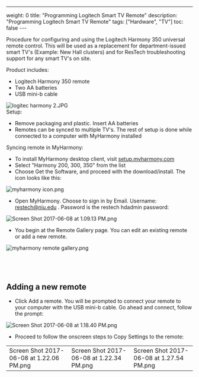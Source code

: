 ---
weight: 0
title: "Programming Logitech Smart TV Remote"
description: "Programming Logitech Smart TV Remote"
tags: ["Hardware", "TV"]
toc: false
---​​

​​Procedure for configuring and using the Logitech Harmony 350 universal remote control. This will be used as a replacement for department-issued smart TV's (Example: New Hall clusters) and for ResTech troubleshooting support for any smart TV's on site.  


Product includes:  


* ​Logitech Harmony 350 remote
* Two AA batteries
* USB mini-b cable

![logitec harmony 2.JPG](/sites/housing/restech_helpdesk/SiteAssets/kb/Programming%20Logitec%20Smart%20TV%20Remote/logitec%20harmony%202.JPG)  
Setup:  


* ​Remove packaging and plastic. Insert AA batteries
* ​​Remotes can be synced to multiple TV's. The rest of setup is done while connected to a computer with MyHarmony installed

Syncing remote in MyHarmony:  
* ​​To install MyHarmony desktop client, visit [setup.myharmony.com​](https://setup.myharmony.com/)
* Select "Harmony 200, 300, 350" from the list​
* C​hoose Get the Software, and proceed with the download/install. The icon looks like this:​

![myharmony icon.png](/sites/housing/restech_helpdesk/SiteAssets/kb/Programming%20Logitec%20Smart%20TV%20Remote/myharmony%20icon.png)  


* ​Open MyHarmony. Choose to sign in by Email. Username: restech@niu.edu . Password is the restech hdadmin password:

![Screen Shot 2017-06-08 at 1.09.13 PM.png](/sites/housing/restech_helpdesk/SiteAssets/kb/Programming%20Logitec%20Smart%20TV%20Remote/Screen%20Shot%202017-06-08%20at%201.09.13%20PM.png)  
* You begin at the Remote Gallery page. You can edit an existing remote or add a new remote.

![myharmony remote gallery.png](/sites/housing/restech_helpdesk/SiteAssets/kb/Programming%20Logitec%20Smart%20TV%20Remote/myharmony%20remote%20gallery.png)  
## ​​​

## ​​​​Adding a new remote

* ​​​Click Add a remote. You will be prompted to connect your remote to your computer with the USB mini-b cable. Go ahead and connect, follow the prompt:

![Screen Shot 2017-06-08 at 1.18.40 PM.png](/sites/housing/restech_helpdesk/SiteAssets/kb/Programming%20Logitec%20Smart%20TV%20Remote/Screen%20Shot%202017-06-08%20at%201.18.40%20PM.png)  
* ​Proceed to follow the onscreen steps to Copy Settings to the remote:



|  |  |  |
| --- | --- | --- |
| ​Screen Shot 2017-06-08 at 1.22.06 PM.png​​ | ​Screen Shot 2017-06-08 at 1.22.34 PM.png | ​Screen Shot 2017-06-08 at 1.27.54 PM.png |

  
  
  


  


